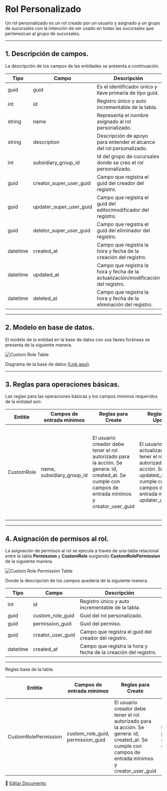 # Rol Personalizado

Un rol personalizado es un rol creado por un usuario y asignado a un grupo de sucursales con la intención de ser usado en todas las sucursales que pertenezcan al grupo de sucursales.

---

## 1.   Descripción de campos.

La descripción de los campos de las entidades se presenta a continuación.

| Tipo | Campo | Descripción |
|-|-|-|
| guid | guid | Es el identificador único y llave primaria de tipo guid. |
| int | id | Registro único y auto incrementable de la tabla. |
| string | name | Representa el nombre asignado al rol personalizado. |
| string | description | Descripción de apoyo para entender el alcance del rol personalizado. |
| int | subsidiary_group_id | Id del grupo de cucursales donde se creo el rol personalizado. |
| guid | creator_super_user_guid | Campo que registra el guid del creador del registro. |
| guid | updater_super_user_guid | Campo que registra el guid del editor/modificador del registro. |
| guid | deletor_super_user_guid | Campo que registra el guid del eliminador del registro. |
| datetime | created_at | Campo que registra la hora y fecha de la creación del registro. |
| datetime | updated_at | Campo que registra la hora y fecha de la actualización/modificación del registro. |
| datetime | deleted_at | Campo que registra la hora y fecha de la eliminación del registro. |

--- 

## 2.  Modelo en base de datos.

El modelo de la entidad en la base de datos con sus llaves foráneas se presenta de la siguiente manera.

![Custom Role Table](/images/CustomRoleTable.png)

Diagrama de la base de datos [(Link aquí)](https://app.diagrams.net/#G12bfdBfGq1QhoH-HbKd0D5KDiGZxJKMYT).

---

## 3.  Reglas para operaciones básicas.

Las reglas para las operaciones básicas y los campos mínimos requeridos de la entidad son:

| Entitie | Campos de entrada mínimos | Reglas para Create | Reglas para Update | Reglas para Soft Delete |
|-|-|-|-|-|
| CustomRole | name, subsidiary_group_id | El usuario creador debe tener el rol autorizado para la acción. Se genera: id, created_at. Se cumple con campos de entrada mínimos y creator_user_guid | El usuario actualizador debe tener el rol autorizado para la acción. Se genera: updated_at. Se cumple con campos de entrada mínimos y updater_user_guid. | Que ningun usuario del grupo de sucursales tenga el registro asignado. El usuario eliminador debe tener el rol autorizado para la acción. Se genera: deleted_at. Se cumple con campo deletor_user_guid. |

---

## 4.  Asignación de permisos al rol.

La asignación de permisos al rol se ejecuta a través de una tabla relacional entre la tabla **Permission** y **CustomRole** surgiendo **CustomRolePermission** de la siguiente manera.

![Custom Role Permission Table](/images/CustomRolePermissionTable.png)

Donde la descripción de los campos quedaría de la siguiente manera.

| Tipo | Campo | Descripción |
|-|-|-|
| int | id | Registro único y auto incrementable de la tabla. |
| guid | custom_role_guid | Guid del rol personalizado. |
| guid | permission_guid | Guid del permiso. |
| guid | creator_user_guid | Campo que registra el guid del creador del registro. |
| datetime | created_at | Campo que registra la hora y fecha de la creación del registro. |

---
Reglas base de la tabla.

| Entitie | Campos de entrada mínimos | Reglas para Create | Reglas para Update | Reglas para Soft Delete |
|-|-|-|-|-|
| CustomRolePermission | custom_role_guid, permission_guid | El usuario creador debe tener el rol autorizado para la acción. Se genera: id, created_at. Se cumple con campos de entrada mínimos y creator_user_guid | No se puede ejecutar la operación. | El usuario eliminador debe tener el rol autorizado para la acción. Se aplica Hard Delete. |

📝 [Editar Documento](https://github.com/4uRest/documentation)